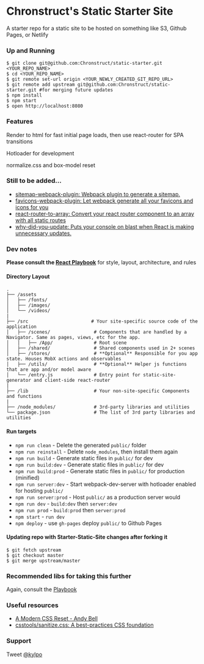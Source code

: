 # Chronstruct's Static Starter Site

A starter repo for a static site to be hosted on something like S3,  Github Pages, or Netlify

### Up and Running

```shell
$ git clone git@github.com:Chronstruct/static-starter.git <YOUR_REPO_NAME>
$ cd <YOUR_REPO_NAME>
$ git remote set-url origin <YOUR_NEWLY_CREATED_GIT_REPO_URL>
$ git remote add upstream git@github.com:Chronstruct/static-starter.git #for merging future updates
$ npm install
$ npm start
$ open http://localhost:8080
```

### Features

Render to html for fast initial page loads, then use react-router for SPA transitions

Hotloader for development

normalize.css and box-model reset

### Still to be added...
- [sitemap-webpack-plugin: Webpack plugin to generate a sitemap.](https://github.com/schneidmaster/sitemap-webpack-plugin)
- [favicons-webpack-plugin: Let webpack generate all your favicons and icons for you](https://github.com/jantimon/favicons-webpack-plugin)
- [react-router-to-array: Convert your react router component to an array with all static routes](https://github.com/alansouzati/react-router-to-array)
- [why-did-you-update: Puts your console on blast when React is making unnecessary updates.](https://github.com/garbles/why-did-you-update)

### Dev notes

__Please consult the [React Playbook](https://github.com/kylpo/react-playbook)__ for style, layout, architecture, and rules

#### Directory Layout
```
.
├── /assets
│   ├── /fonts/
│   ├── /images/
│   └── /videos/
|
├── /src                       # Your site-specific source code of the application
│   ├── /scenes/                # Components that are handled by a Navigator. Same as pages, views, etc for the app.
│   |   ├── /App/               # Root scene
│   ├── /shared/                # Shared components used in 2+ scenes
│   ├── /stores/                # **Optional** Responsible for you app state. Houses MobX actions and observables
│   ├── /utils/                 # **Optional** Helper js functions that are app and/or model aware
│   └── /entry.js               # Entry point for static-site-generator and client-side react-router
|
├── /lib                        # Your non-site-specific Components and functions
|
├── /node_modules/              # 3rd-party libraries and utilities
└── package.json                # The list of 3rd party libraries and utilities
```

#### Run targets
- `npm run clean` - Delete the generated `public/` folder
- `npm run reinstall` - Delete `node_modules`, then install them again
- `npm run build` - Generate static files in `public/` for dev
- `npm run build:dev` - Generate static files in `public/` for dev
- `npm run build:prod` - Generate static files in `public/` for production (minified)
- `npm run server:dev` - Start webpack-dev-server with hotloader enabled for hosting `public/`
- `npm run server:prod` - Host `public/` as a production server would
- `npm run dev` - `build:dev` then `server:dev`
- `npm run prod` - `build:prod` then `server:prod`
- `npm start` - `run dev`
- `npm deploy` - use `gh-pages` deploy `public/` to Github Pages

#### Updating repo with Starter-Static-Site changes after forking it
```shell
$ git fetch upstream
$ git checkout master
$ git merge upstream/master
```

### Recommended libs for taking this further
Again, consult the [Playbook](https://github.com/kylpo/react-playbook/tree/master/libs)

### Useful resources
- [A Modern CSS Reset \- Andy Bell](https://hankchizljaw.com/wrote/a-modern-css-reset/)
- [csstools/sanitize\.css: A best\-practices CSS foundation](https://github.com/csstools/sanitize.css)

### Support
Tweet [@kylpo](https://twitter.com/kylpo)
